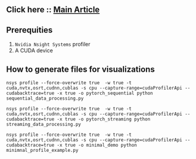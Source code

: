 ## Click here :: [Main Article](https://github.com/robinnarsinghranabhat/pytorch-optimizations-notes/tree/main/streaming/article.md)

## Prerequities 
1. `Nvidia Nsight Systems` profiler
2. A CUDA device


## How to generate files for visualizations
```
nsys profile --force-overwrite true  -w true -t cuda,nvtx,osrt,cudnn,cublas -s cpu --capture-range=cudaProfilerApi --cudabacktrace=true -x true -o pytorch_sequential python sequential_data_processing.py

nsys profile --force-overwrite true  -w true -t cuda,nvtx,osrt,cudnn,cublas -s cpu --capture-range=cudaProfilerApi --cudabacktrace=true -x true -o pytorch_streaming python streaming_data_processing.py

nsys profile --force-overwrite true  -w true -t cuda,nvtx,osrt,cudnn,cublas -s cpu --capture-range=cudaProfilerApi --cudabacktrace=true -x true -o minimal_demo python minimnal_profile_example.py
```
